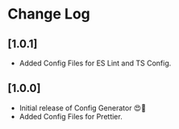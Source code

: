 # Change Log

## [1.0.1]

- Added Config Files for ES Lint and TS Config.

## [1.0.0]

- Initial release of Config Generator 😍🚀
- Added Config Files for Prettier.
